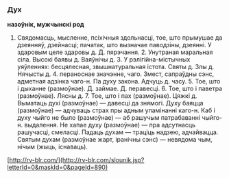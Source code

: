### Дух
**назоўнік, мужчынскі род**

1. Свядомасць, мысленне, псіхічныя здольнасці, тое, што прымушае да дзеянняў, дзейнасці; пачатак, што вызначае паводзіны, дзеянні. У здаровым целе здаровы д. Д. пярэчання. 2. Унутраная маральная сіла. Высокі баявы д. Ваяўнічы д. 3. У рэлігійна-містычных уяўленнях: бесцялесная, звышнатуральная істота. Святы д. Злы д. Нячысты д. 4. пераноснае значэнне, чаго. Змест, сапраўдны сэнс, адметная адзінка чаго-н. Па духу закона. Адчуць д. часу. 5. Тое, што і дыханне (размоўнае). Д. займае. Д. перавесці. 6. Тое, што і паветра (размоўнае). Лясны д. 7. Тое, што і пах (размоўнае). Цяжкі д. Выматаць духі (размоўнае) — давесці да знямогі. Духу баяцца (размоўнае) — адчуваць страх пры адным упамінанні каго-н. Каб і духу чыйго не было (размоўнае) — аб рашучым патрабаванні чыйго-н. выдалення. Не хапае духу (размоўнае) — пра адсутнасць рашучасці, смеласці. Падаць духам — траціць надзею, адчайвацца. Святым духам (размоўнае жарт, іранічны сэнс) — невядома чым, нічым (жыць, існаваць).

<a rel="author">[http://rv-blr.com/](http://rv-blr.com/slounik.jsp?letterId=0&maskId=0&pageId=890)</a>

